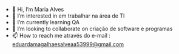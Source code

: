 - 👋 Hi, I’m Maria Alves
- 👀 I’m interested in em trabalhar na área de TI
- 🌱 I’m currently learning QA
- 💞️ I’m looking to collaborate on criação de software e programas 
- 📫 How to reach me através do e-mail : eduardamagalhaesalveaa53999@gmail.com 

<!---
160100/160100 is a ✨ special ✨ repository because its `README.md` (this file) appears on your GitHub profile.
You can click the Preview link to take a look at your changes.
--->
